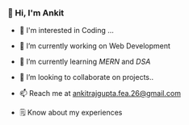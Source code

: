 ### 👋 Hi, I'm Ankit



- 👀 I'm interested in Coding ...
- 🔭 I’m currently working on Web Development
- 🌱 I’m currently learning *MERN* and *DSA*
- 👯 I’m looking to collaborate on projects..

- 📫 Reach me at ankitrajgupta.fea.26@gmail.com
- 🗒️ Know about my experiences 

